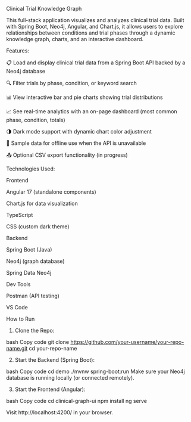 Clinical Trial Knowledge Graph

This full-stack application visualizes and analyzes clinical trial data. Built with Spring Boot, Neo4j, Angular, and Chart.js, it allows users to explore relationships between conditions and trial phases through a dynamic knowledge graph, charts, and an interactive dashboard.

Features:

📋 Load and display clinical trial data from a Spring Boot API backed by a Neo4j database

🔍 Filter trials by phase, condition, or keyword search

📊 View interactive bar and pie charts showing trial distributions

📈 See real-time analytics with an on-page dashboard (most common phase, condition, totals)

🌗 Dark mode support with dynamic chart color adjustment

🧪 Sample data for offline use when the API is unavailable

📤 Optional CSV export functionality (in progress)

Technologies Used:

Frontend

Angular 17 (standalone components)

Chart.js for data visualization

TypeScript

CSS (custom dark theme)

Backend

Spring Boot (Java)

Neo4j (graph database)

Spring Data Neo4j

Dev Tools

Postman (API testing)

VS Code

How to Run
1. Clone the Repo:

bash
Copy code
git clone https://github.com/your-username/your-repo-name.git
cd your-repo-name

2. Start the Backend (Spring Boot):

bash
Copy code
cd demo
./mvnw spring-boot:run
Make sure your Neo4j database is running locally (or connected remotely).

3. Start the Frontend (Angular): 

bash
Copy code
cd clinical-graph-ui
npm install
ng serve

Visit http://localhost:4200/ in your browser.

